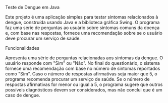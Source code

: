 Teste de Dengue em Java

Este projeto é uma aplicação simples para testar sintomas relacionados à dengue, construída usando Java e a biblioteca gráfica Swing. O programa faz uma série de perguntas ao usuário sobre sintomas comuns da doença e, com base nas respostas, fornece uma recomendação sobre se o usuário deve procurar um serviço de saúde.

Funcionalidades

Apresenta uma série de perguntas relacionadas aos sintomas da dengue.
O usuário responde com "Sim" ou "Não".
No final do questionário, o sistema fornece uma recomendação com base no número de sintomas reportados como "Sim".
Caso o número de respostas afirmativas seja maior que 5, o programa recomenda procurar um serviço de saúde.
Se o número de respostas afirmativas for menor ou igual a 5, o programa sugere que outros possíveis diagnósticos devem ser considerados, mas não conclui que é um caso de dengue.
